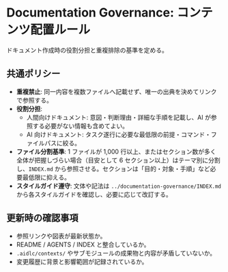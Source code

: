 # Documentation Governance: コンテンツ配置ルール

ドキュメント作成時の役割分担と重複排除の基準を定める。

## 共通ポリシー
- **重複禁止**: 同一内容を複数ファイルへ記載せず、唯一の出典を決めてリンクで参照する。
- **役割分担**:
  - 人間向けドキュメント: 意図・判断理由・詳細な手順を記載し、AI が参照する必要がない情報も含めてよい。
  - AI 向けドキュメント: タスク遂行に必要な最低限の前提・コマンド・ファイルパスに絞る。
- **ファイル分割基準**: 1 ファイルが 1,000 行以上、またはセクション数が多く全体が把握しづらい場合（目安として 6 セクション以上）はテーマ別に分割し、`INDEX.md` から参照させる。セクションは「目的・対象・手順」など必要最低限に抑える。
- **スタイルガイド遵守**: 文体や記法は `../documentation-governance/INDEX.md` から各スタイルガイドを確認し、必要に応じて改訂する。

## 更新時の確認事項
- 参照リンクや図表が最新状態か。
- README / AGENTS / INDEX と整合しているか。
- `.aidlc/contexts/` やサブモジュールの成果物と内容が矛盾していないか。
- 変更履歴に背景と影響範囲が記録されているか。
